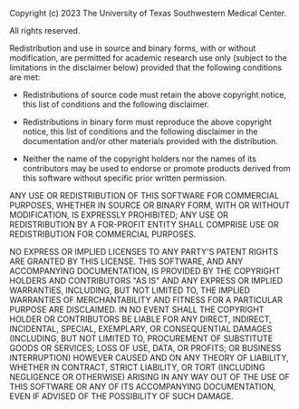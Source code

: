 Copyright (c) 2023 The University of Texas Southwestern Medical Center.

All rights reserved.

Redistribution and use in source and binary forms, with or without modification, are permitted for academic research use only (subject to the limitations in the disclaimer below) provided that the following conditions are met:

* Redistributions of source code must retain the above copyright notice, this list of conditions and the following disclaimer.

* Redistributions in binary form must reproduce the above copyright notice, this list of conditions and the following disclaimer in the documentation and/or other materials provided with the distribution. 

* Neither the name of the copyright holders nor the names of its contributors may be used to endorse or promote products derived from this software without specific prior written permission.

ANY USE OR REDISTRIBUTION OF THIS SOFTWARE FOR COMMERCIAL PURPOSES, WHETHER IN SOURCE OR BINARY FORM, WITH OR WITHOUT MODIFICATION, IS EXPRESSLY PROHIBITED; ANY USE OR REDISTRIBUTION BY A FOR-PROFIT ENTITY SHALL COMPRISE USE OR REDISTRIBUTION FOR COMMERCIAL PURPOSES.

NO EXPRESS OR IMPLIED LICENSES TO ANY PARTY'S PATENT RIGHTS ARE GRANTED BY THIS LICENSE. THIS SOFTWARE, AND ANY ACCOMPANYING DOCUMENTATION, IS PROVIDED BY THE COPYRIGHT HOLDERS AND CONTRIBUTORS "AS IS" AND ANY EXPRESS OR IMPLIED WARRANTIES, INCLUDING, BUT NOT LIMITED TO, THE IMPLIED WARRANTIES OF MERCHANTABILITY AND FITNESS FOR A PARTICULAR PURPOSE ARE DISCLAIMED. IN NO EVENT SHALL THE COPYRIGHT HOLDER OR CONTRIBUTORS BE LIABLE FOR ANY DIRECT, INDIRECT, INCIDENTAL, SPECIAL, EXEMPLARY, OR CONSEQUENTIAL DAMAGES (INCLUDING, BUT NOT LIMITED TO, PROCUREMENT OF SUBSTITUTE GOODS OR SERVICES; LOSS OF USE, DATA, OR PROFITS; OR BUSINESS INTERRUPTION) HOWEVER CAUSED AND ON ANY THEORY OF LIABILITY, WHETHER IN CONTRACT, STRICT LIABILITY, OR TORT (INCLUDING NEGLIGENCE OR OTHERWISE) ARISING IN ANY WAY OUT OF THE USE OF THIS SOFTWARE OR ANY OF ITS ACCOMPANYING DOCUMENTATION, EVEN IF ADVISED OF THE POSSIBILITY OF SUCH DAMAGE.
